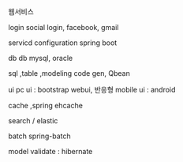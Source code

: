 
웹서비스

login
social login, facebook, gmail

servicd configuration
spring boot

db
db mysql, oracle

sql ,table ,modeling
code gen, Qbean

ui
pc ui : bootstrap webui, 반응형
mobile ui : android

cache  ,spring ehcache

search / elastic

batch  spring-batch

model validate : hibernate

